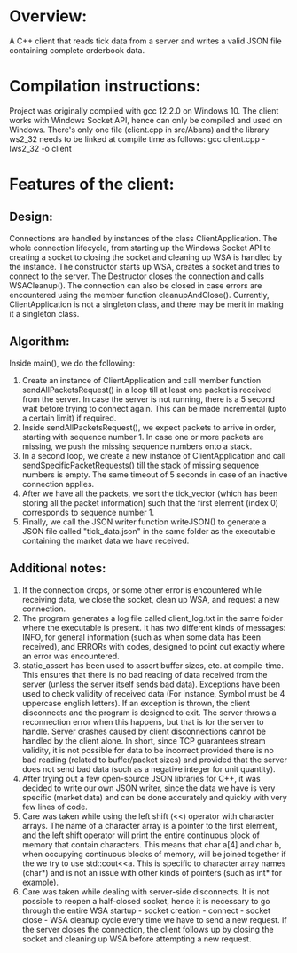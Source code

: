 # Overview:
 A C++ client that reads tick data from a server and writes a valid JSON file containing complete orderbook data.

# Compilation instructions:
 Project was originally compiled with gcc 12.2.0 on Windows 10. The client works with Windows Socket API, hence can only be compiled and used on Windows. There's only one file (client.cpp in src/Abans) and the library ws2_32 needs to be linked at compile time as follows:
 gcc client.cpp -lws2_32 -o client

# Features of the client:
 ## Design:
 Connections are handled by instances of the class ClientApplication. The whole connection lifecycle, from starting up the Windows Socket API to creating a socket to closing the socket and cleaning up WSA is handled by the instance. The constructor starts up WSA, creates a socket and tries to connect to the server. The Destructor closes the connection and calls WSACleanup(). The connection can also be closed in case errors are encountered using the member function cleanupAndClose(). Currently, ClientApplication is not a singleton class, and there may be merit in making it a singleton class.
 
 ## Algorithm:
 Inside main(), we do the following:
 1. Create an instance of ClientApplication and call member function sendAllPacketsRequest() in a loop till at least one packet is received from the server. In case the server is not running, there is a 5 second wait before trying to connect again. This can be made incremental (upto a certain limit) if required.
 2. Inside sendAllPacketsRequest(), we expect packets to arrive in order, starting with sequence number 1. In case one or more packets are missing, we push the missing sequence numbers onto a stack.
 3. In a second loop, we create a new instance of ClientApplication and call sendSpecificPacketRequests() till the stack of missing sequence numbers is empty. The same timeout of 5 seconds in case of an inactive connection applies.
 4. After we have all the packets, we sort the tick_vector (which has been storing all the packet information) such that the first element (index 0) corresponds to sequence number 1.
 5. Finally, we call the JSON writer function writeJSON() to generate a JSON file called "tick_data.json" in the same folder as the executable containing the market data we have received.

 ## Additional notes:
  1. If the connection drops, or some other error is encountered while receiving data, we close the socket, clean up WSA, and request a new connection.
  2. The program generates a log file called client_log.txt in the same folder where the executable is present. It has two different kinds of messages: INFO, for general information (such as when some data has been received), and ERRORs with codes, designed to point out exactly where an error was encountered.
  3. static_assert has been used to assert buffer sizes, etc. at compile-time. This ensures that there is no bad reading of data received from the server (unless the server itself sends bad data). Exceptions have been used to check validity of received data (For instance, Symbol must be 4 uppercase english letters). If an exception is thrown, the client disconnects and the program is designed to exit. The server throws a reconnection error when this happens, but that is for the server to handle. Server crashes caused by client disconnections cannot be handled by the client alone. In short, since TCP guarantees stream validity, it is not possible for data to be incorrect provided there is no bad reading (related to buffer/packet sizes) and provided that the server does not send bad data (such as a negative integer for unit quantity).
  4. After trying out a few open-source JSON libraries for C++, it was decided to write our own JSON writer, since the data we have is very specific (market data) and can be done accurately and quickly with very few lines of code.
  5. Care was taken while using the left shift (<<) operator with character arrays. The name of a character array is a pointer to the first element, and the left shift operator will print the entire continuous block of memory that contain characters. This means that char a[4] and char b, when occupying continuous blocks of memory, will be joined together if the we try to use std::cout<<a. This is specific to character array names (char*) and is not an issue with other kinds of pointers (such as int* for example).
  6. Care was taken while dealing with server-side disconnects. It is not possible to reopen a half-closed socket, hence it is necessary to go through the entire WSA startup - socket creation - connect - socket close - WSA cleanup cycle every time we have to send a new request. If the server closes the connection, the client follows up by closing the socket and cleaning up WSA before attempting a new request.
